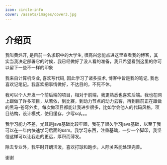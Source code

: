```yaml
---
icon: circle-info
cover: /assets/images/cover3.jpg
---
```


# 介绍页

我叫黄炜开, 是目前一名求职中的大学生, 很高兴您能点进这里查看我的博客，其实当我决定部署它的时候，我已经做好了没人看的准备，我只希望看到这里的你可以留下一些不一样的印象

我来自计算机专业, 喜欢写代码, 因此学习了诸多技术, 博客中皆是我的笔记, 我也喜欢记笔记。我喜欢把事情做好，不达目的，不死不休。

我可以个人开发一个前后端的项目，相对于前端，我更熟悉也喜欢后端。我也在网上跟做了许多项目，从若依，到比赛，到动力节点的动力云客，再到目前正在跟做的黑马-苍穹外卖。每次做项目都能让我进步很多，比如学会他人的代码风格，项目结构，设计模式，使用缓存，少写sql。。。

我学习能力不差，尤其是java基础比较牢固，我花了很久学习java基础，以至于我可以在一年内快速学习后面的ssm。我学习东西，注重基础，一步一个脚印，我坚信这样可以让我走的更远，厚积而薄发。

除去专业外，我平时开朗活泼，喜欢打球和跑步。人际关系能处理完善。

谢谢
